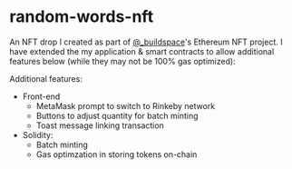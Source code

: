 # random-words-nft

An NFT drop I created as part of [@_buildspace](https://twitter.com/_buildspace)'s Ethereum NFT project.
I have extended the my application & smart contracts to allow additional features below (while they may not be 100% gas optimized):

Additional features:
- Front-end
  - MetaMask prompt to switch to Rinkeby network
  - Buttons to adjust quantity for batch minting
  - Toast message linking transaction
- Solidity:
  - Batch minting
  - Gas optimzation in storing tokens on-chain
